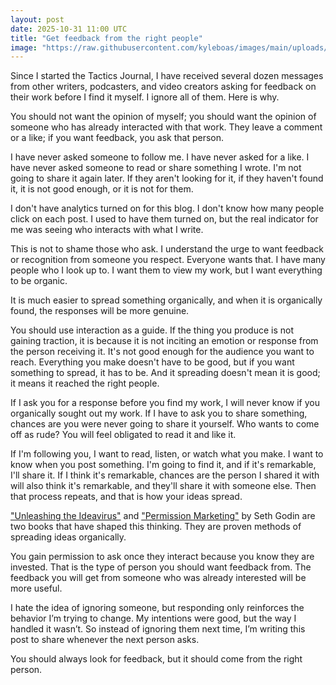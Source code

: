 ```yaml
---
layout: post
date: 2025-10-31 11:00 UTC
title: "Get feedback from the right people"
image: "https://raw.githubusercontent.com/kyleboas/images/main/uploads/2025/10/30/Image-30Oct2025_18:58:38.png"
---
```


Since I started the Tactics Journal, I have received several dozen messages from other writers, podcasters, and video creators asking for feedback on their work before I find it myself. I ignore all of them. Here is why.

<!---more--->

You should not want the opinion of myself; you should want the opinion of someone who has already interacted with that work. They leave a comment or a like; if you want feedback, you ask that person.

I have never asked someone to follow me. I have never asked for a like. I have never asked someone to read or share something I wrote. I'm not going to share it again later. If they aren't looking for it, if they haven't found it, it is not good enough, or it is not for them.

I don't have analytics turned on for this blog. I don't know how many people click on each post. I used to have them turned on, but the real indicator for me was seeing who interacts with what I write.

This is not to shame those who ask. I understand the urge to want feedback or recognition from someone you respect. Everyone wants that. I have many people who I look up to. I want them to view my work, but I want everything to be organic.

It is much easier to spread something organically, and when it is organically found, the responses will be more genuine.

You should use interaction as a guide. If the thing you produce is not gaining traction, it is because it is not inciting an emotion or response from the person receiving it. It's not good enough for the audience you want to reach. Everything you make doesn't have to be good, but if you want something to spread, it has to be. And it spreading doesn't mean it is good; it means it reached the right people.

If I ask you for a response before you find my work, I will never know if you organically sought out my work. If I have to ask you to share something, chances are you were never going to share it yourself. Who wants to come off as rude? You will feel obligated to read it and like it. 

If I'm following you, I want to read, listen, or watch what you make. I want to know when you post something. I'm going to find it, and if it's remarkable, I'll share it. If I think it's remarkable, chances are the person I shared it with will also think it's remarkable, and they'll share it with someone else. Then that process repeats, and that is how your ideas spread.

["Unleashing the Ideavirus"](https://www.amazon.com/Unleashing-Ideavirus-Marketing-Epidemics-Customers-ebook/dp/B0042XA3A8) and ["Permission Marketing"](https://www.amazon.com/Permission-Marketing-Turning-Strangers-Customers/dp/0684856360) by Seth Godin are two books that have shaped this thinking. They are proven methods of spreading ideas organically.

You gain permission to ask once they interact because you know they are invested. That is the type of person you should want feedback from. The feedback you will get from someone who was already interested will be more useful.

I hate the idea of ignoring someone, but responding only reinforces the behavior I’m trying to change. My intentions were good, but the way I handled it wasn’t. So instead of ignoring them next time, I’m writing this post to share whenever the next person asks.

You should always look for feedback, but it should come from the right person.